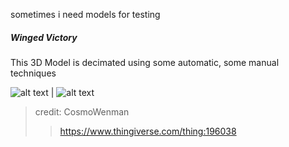 sometimes i need models for testing

##### Winged Victory 
This 3D Model is decimated using some automatic, some manual techniques 




![alt text](https://68.media.tumblr.com/0013b48cebe77b765063c0c0448ccaf4/tumblr_oqg48qoiRK1tvt5h8o1_400.jpg) |
![alt text](https://68.media.tumblr.com/2995ffa288eb55896f69a51e33cc3da4/tumblr_oqg48qoiRK1tvt5h8o1_r1_400.jpg)

> credit: CosmoWenman
> > https://www.thingiverse.com/thing:196038
